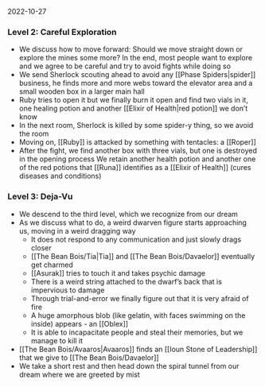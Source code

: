 2022-10-27

### Level 2: Careful Exploration
- We discuss how to move forward: Should we move straight down or explore the mines some more? In the end, most people want to explore and we agree to be careful and try to avoid fights while doing so
- We send Sherlock scouting ahead to avoid any [[Phase Spiders|spider]] business, he finds more and more webs toward the elevator area and a small wooden box in a larger main hall
- Ruby tries to open it but we finally burn it open and find two vials in it, one healing potion and another [[Elixir of Health|red potion]] we don’t know
- In the next room, Sherlock is killed by some spider-y thing, so we avoid the room
- Moving on, [[Ruby]] is attacked by something with tentacles: a [[Roper]]
- After the fight, we find another box with three vials, but one is destroyed in the opening process We retain another health potion and another one of the red potions that [[Runa]] identifies as a [[Elixir of Health]] (cures diseases and conditions)

### Level 3: Deja-Vu
- We descend to the third level, which we recognize from our dream
- As we discuss what to do, a weird dwarven figure starts approaching us, moving in a weird dragging way
	- It does not respond to any communication and just slowly drags closer
	- [[The Bean Bois/Tia|Tia]] and [[The Bean Bois/Davaelor]] eventually get charmed
	- [[Asurak]] tries to touch it and takes psychic damage
	- There is a weird string attached to the dwarf’s back that is impervious to damage
	- Through trial-and-error we finally figure out that it is very afraid of fire
	- A huge amorphous blob (like gelatin, with faces swimming on the inside) appears - an [[Oblex]]
	- It is able to incapacitate people and steal their memories, but we manage to kill it
- [[The Bean Bois/Avaaros|Avaaros]] finds an [[Ioun Stone of Leadership]] that we give to [[The Bean Bois/Davaelor]]
- We take a short rest and then head down the spiral tunnel from our dream where we are greeted by mist
